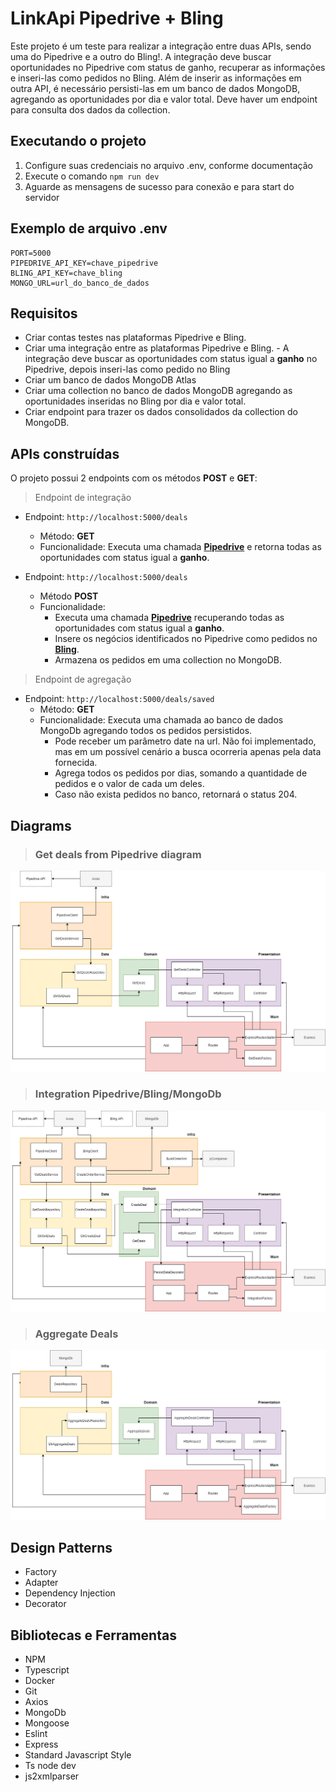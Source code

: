 # LinkApi Pipedrive + Bling

Este projeto é um teste para realizar a integração entre duas APIs, sendo uma do Pipedrive e a outro do Bling!. A integração deve buscar oportunidades no Pipedrive com status de ganho, recuperar as informações e inseri-las como pedidos no Bling. Além de inserir as informações em outra API, é necessário persisti-las em um banco de dados MongoDB, agregando as oportunidades por dia e valor total. Deve haver um endpoint para consulta dos dados da collection.

## Executando o projeto

1. Configure suas credenciais no arquivo .env, conforme documentação
2. Execute o comando ```npm run dev```
3. Aguarde as mensagens de sucesso para conexão e para start do servidor

## Exemplo de arquivo .env

```
PORT=5000
PIPEDRIVE_API_KEY=chave_pipedrive
BLING_API_KEY=chave_bling
MONGO_URL=url_do_banco_de_dados
```

## Requisitos

- Criar contas testes nas plataformas Pipedrive e Bling.
- Criar uma integração entre as plataformas Pipedrive e Bling. - A integração deve buscar as oportunidades com status igual a **ganho** no Pipedrive, depois inseri-las como pedido no Bling
- Criar um banco de dados MongoDB Atlas
- Criar uma collection no banco de dados MongoDB agregando as oportunidades inseridas no Bling por dia e valor total.
- Criar endpoint para trazer os dados consolidados da collection do MongoDB.

## APIs construídas

O projeto possui 2 endpoints com os métodos **POST** e **GET**:

> Endpoint de integração

- Endpoint: `http://localhost:5000/deals`
  - Método: **GET**
  - Funcionalidade: Executa uma chamada **[Pipedrive](https://www.pipedrive.com/)** e retorna todas as oportunidades com status igual a **ganho**.

- Endpoint: `http://localhost:5000/deals`
  - Método **POST**
  - Funcionalidade: 
    - Executa uma chamada **[Pipedrive](https://www.pipedrive.com/)** recuperando todas as oportunidades com status igual a **ganho**.
    - Insere os negócios identificados no Pipedrive como pedidos no **[Bling](https://www.bling.com.br/home)**. 
    - Armazena os pedidos em uma collection no MongoDB.

> Endpoint de agregação

- Endpoint: `http://localhost:5000/deals/saved`
  - Método: **GET**
  - Funcionalidade: Executa uma chamada ao banco de dados MongoDb agregando todos os pedidos persistidos.
    - Pode receber um parâmetro date na url. Não foi implementado, mas em um possível cenário a busca ocorreria apenas pela data fornecida.
    - Agrega todos os pedidos por dias, somando a quantidade de pedidos e o valor de cada um deles.
    - Caso não exista pedidos no banco, retornará o status 204.


## Diagrams

> ### Get deals from Pipedrive diagram

![get deals diagram](/requirements/get-deals.png)

> ### Integration Pipedrive/Bling/MongoDb

![integration diagram](/requirements/bling-diagram.png)

> ### Aggregate Deals

![aggregate diagram](/requirements/aggregate-deals.png)

## Design Patterns

* Factory
* Adapter
* Dependency Injection
* Decorator

## Bibliotecas e Ferramentas

* NPM
* Typescript
* Docker
* Git
* Axios
* MongoDb
* Mongoose
* Eslint
* Express
* Standard Javascript Style
* Ts node dev
* js2xmlparser